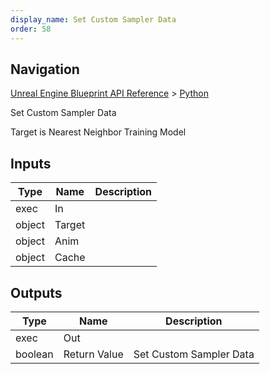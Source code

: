 ```yaml
---
display_name: Set Custom Sampler Data
order: 58
---
```

## Navigation

[Unreal Engine Blueprint API Reference](https://dev.epicgames.com/documentation/en-us/unreal-engine/BlueprintAPI) > [Python](https://dev.epicgames.com/documentation/en-us/unreal-engine/BlueprintAPI/Python)

Set Custom Sampler Data

Target is Nearest Neighbor Training Model

## Inputs

| Type | Name | Description |
| --- | --- | --- |
| exec | In |  |
| object | Target |  |
| object | Anim |  |
| object | Cache |  |

## Outputs

| Type | Name | Description |
| --- | --- | --- |
| exec | Out |  |
| boolean | Return Value | Set Custom Sampler Data |
